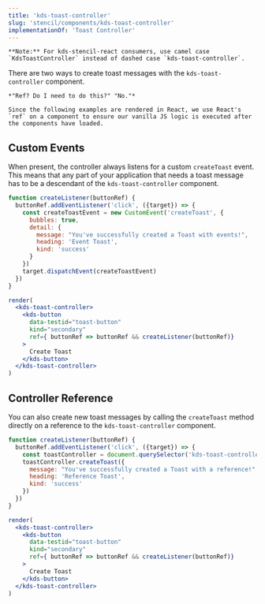 ```yaml
---
title: 'kds-toast-controller'
slug: 'stencil/components/kds-toast-controller'
implementationOf: 'Toast Controller'
---
```





```Message { "props" : { "className" : "mb-16" } }
**Note:** For kds-stencil-react consumers, use camel case `KdsToastController` instead of dashed case `kds-toast-controller`.
```

There are two ways to create toast messages with the `kds-toast-controller` component.

```Message { "props": { "kind": "info", "className" : "mb-8"} }
*"Ref? Do I need to do this?" "No."* 

Since the following examples are rendered in React, we use React's `ref` on a component to ensure our vanilla JS logic is executed after the components have loaded.
```

## Custom Events

When present, the controller always listens for a custom `createToast` event. This means that any part of your application that needs a toast message has to be a descendant of the `kds-toast-controller` component.

```jsx
function createListener(buttonRef) {
  buttonRef.addEventListener('click', ({target}) => {
    const createToastEvent = new CustomEvent('createToast', {
      bubbles: true,
      detail: {
        message: "You've successfully created a Toast with events!",
        heading: 'Event Toast',
        kind: 'success'
      }
    })
    target.dispatchEvent(createToastEvent)
  })
}

render(
  <kds-toast-controller>
    <kds-button 
      data-testid="toast-button" 
      kind="secondary"
      ref={ buttonRef => buttonRef && createListener(buttonRef)}
    >
      Create Toast
    </kds-button>
  </kds-toast-controller>
)
```

## Controller Reference

You can also create new toast messages by calling the `createToast` method directly on a reference to the `kds-toast-controller` component.

```jsx
function createListener(buttonRef) {
  buttonRef.addEventListener('click', ({target}) => {
    const toastController = document.querySelector('kds-toast-controller')
    toastController.createToast({
      message: "You've successfully created a Toast with a reference!",
      heading: 'Reference Toast',
      kind: 'success'
    })
  })
}

render(
  <kds-toast-controller>
    <kds-button 
      data-testid="toast-button" 
      kind="secondary"
      ref={ buttonRef => buttonRef && createListener(buttonRef)}
    >
      Create Toast
    </kds-button>
  </kds-toast-controller>
)
```
